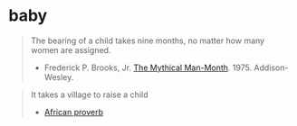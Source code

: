 # baby

> The bearing of a child takes nine months, no matter how many women are assigned.
>
> - Frederick P. Brooks, Jr. [The Mythical Man-Month](docs/Brooks1975.pdf). 1975. Addison-Wesley.

> It takes a village to raise a child
>
> - [African proverb](https://en.wikipedia.org/wiki/It_takes_a_village)
